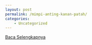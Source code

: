 ```yaml
---
layout: post
permalink: /mimpi-anting-kanan-patah/
categories:
    - Uncategorized
---
```


[Baca Selengkapnya](/10)